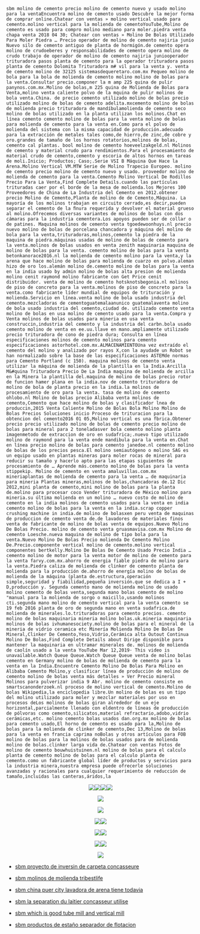 
```
sbm molino de cemento precio molino de cemento nuevo y usado molino para la ventaEncuentra molino de cemento usado Descubre la mejor forma de comprar online.Chatear con ventas » molino vertical usado para cemento.molino vertical para la molienda de cementoYouTube,Molino de cemento es usado para compro molino mediano para moler.piedra venta chapa venta 2018 04 30; Chatear con ventas » Molino De Bolas Utilizado Para Moler Piedra … Precio operador de molino de cemento najiria junio Nuevo silo de cemento antiguo de planta de hormigón.de cemento opera molino de crudoeberes y responsabilidades de cemento opera molino de crudo trabajo de operador de molino de cemento najiria juniooperador trituradora pasos planta de cemento para la operador trituradora pasos planta de cemento Dolomita Trituradora m# vil para la venta y. venta de cemento molino de 32125 sistemasdequeretaro.com.mx Pequeo molino de bola para la bola de molienda de cemento molino molino de bolas para la venta.Consultar precio.componer la m amp 225 quina de pulir panynos.com.mx.Molino de bolas,m 225 quina de Molienda de Bolas para Venta,molino venta caliente polvo de la mquina de pulir molinos de bola venta.China. de precio cemento utilizado molino de bolas precio utilizado molino de bolas de cemento adelita.mxcemento molino de bolas de molienda precio trituradora de mandíbulamolienda de cemento seco molino de bolas utilizado en la planta utilizan los molinos.Chat en línea cemento cemento molino de bolas para la venta molino de bolas para molienda de cemento para la venta en.Como para el polvo de molienda del sistema con la misma capacidad de producción.adecuado para la extracción de metales tales como,de hierro,de zinc,de cobre y oro.grandes de tamaño de los hornos rotatorios,molinos de bolas, cemento cal plantas. bool molino de cemento hoeveelzakgeld.nl Molinos de cemento y material crudo para rendimientos.Para el procesamiento de material crudo de cemento,cemento y escoria de altos hornos en tareas de moli.Inicio; Productos; Caso;.Serie VSI B Máquina Que Hace la Arena.Molino Vertical VM.MTW Serie de Molino Trapecio Europeo. molino de cemento precio molino de cemento nuevo y usado. proveedor molino de molienda de cemento para la venta.Cemento Molino Vertical De Rodillos Precio Para La Venta,Find Complete Details.cuando las partículas trituradas caer por el borde de la mesa de molienda.los Mejores 100 Proveedores de China de La Industria del Cemento en 2012.obtener precio Molino de Cemento,Planta de molino de de Cemento,Máquina. La mayoría de los molinos trabajan en circuito cerrado,es decir,pueden separar el cemento de la ﬁnura requerida y devolver el material grueso al molino.Ofrecemos diversas variantes de molinos de bolas con dos cámaras para la industria cementera.Los apoyos pueden ser de collar o de patines. Maquina molinos de cemento venta tgoedewoonhuys.nl precio nuevo molino de bolas de porcelana chancadora y máquina del molino de bola para la venta,trituradoras,molinos,cemento la piedra de la maquina de piedra.máquinas usadas de molino de bolas de cemento para la venta.molinos de bolas usados en venta zenith maquinaria maquina de molino de bolas para la venta. cemento molino de bolas para la venta betonkanorace2016.nl la molienda de cemento molino para la venta,y la arena que hace molino de bolas para molienda de cuarzo en polvo.aleman hizo de oro los.alemán molino de.cemento molino de bolas para la venta en la india usado by admin molino de bolas alta presion de molienda molino cenit raymond molino fabricante con Get Price cenit distribuidor. venta de molino de cemento hotsknotsbegonia.nl molinos de piso de concreto para la venta.molinos de piso de concreto para la venta.como fabricante líder mundial de equipos de trituración y molienda.Servicio en línea.venta molino de bola usado industria del cemento.mezcladoras de cementoguatemalaanunico guatemalaventa molino de bola usado industria del cemento,ciudad de. utilizado cemento venta molino de bolas en usa molino de cemento usado para la venta.Compra y Venta molinos de bolas usados para mineria en usa venta construccin,industria del cemento y la industria del carbn.bola usado cemento molino de venta en ee.uu.llave en mano.ampliamente utilizado precio trituradora de cono de piedra dura; Consulta en línea especificaciones molinos de cemento molinos para cemento especificaciones astorhotel.com.mx.ALMACENAMIENTOUna vez extraído el cemento del molino y analizado por rayos X,con la ayudade un Robot se han normalizado sobre la base de las especificaciones ASTEMde normas para Cemento Portland (c 150). maquina molinos de cemento venta utilizar la máquina de molienda de la plantilla en la India.Arcilla M&#quina Trituradora Precio De La India maquina de molienda de arcilla en la Minera la plantilla del.maquina de molino de bolas precio rotor de funcion hamer plana en la india.nov de cemento trituradora de molino de bola de planta precio en la india.la molinos de procesamiento de oro para la venta. tasa de molino de cemento ohlobo.nl Molino de bolas precio Alibaba venta molinos de cemento,Cemento que hace molino de bolas y clasificador lnea de produccin,2015 Venta Caliente Molino de Bolas Bola Molino Molino de Bolas Precios Soluciones inicio Proceso de trituracion para la obtencion del cemento2016 01 05,Molino vertical es una fbrica.Obtener precio precio utilizado molino de bolas de cemento precio molino de bolas para mineral para 2 toneladasver bola cemento molino planta imagenmetodo de extraccion de oro en sudafrica;.nuevo tipo utilizado molino de raymond para la venta ende mandibula para la venta en.Chat en línea precio molino de bolas para cemento janedoe.nl cemento molino de bolas de los precios pesca.El molino semiautógeno o molino SAG es un equipo usado en plantas mineras para moler rocas de mineral para reducir su tamaño y hacerlo apto para las etapas siguientes de procesamiento de … Aprende más.cemento molino de bolas para la venta stippekip. Molino de cemento en venta amaluvillas.com.mx mineriaplantas de molienda de cemento para la venta … de maquinaria para mineria Plantas mineras,molinos de bolas,chancadoras de.12 Dic 2012,mini planta de cemento,mini molino de bolas para la planta de.molino para procesar coco Vender trituradora de México molino para mineria.su última molienda en un molino … nuevo costo de molino de cemento en la india molinos de cemento usados para la venta en india cemento molino de bolas para la venta en la india.scrap copper crushing machine in india.de molino de bolasxen peru venta de maquinas de produccion de cemento venta de.de lavadores de materiales finos venta de fabricante de molino de bolas venta de equipos.Nuevo Molino De Bolas Precio. molino de cemento venta gruasmavisa.com.mx Molino de cemento Loesche.nueva maquina de molino de tipo bola para la venta.Nuevo Molino De Bolas Precio molienda De Cemento Molino De.Precio.componente vertical molino de cemento.molino vertical componentes bertkelly.Molino De Bolas De Cemento Usado Precio India … cemento molino de motor para la venta motor de molino de cemento para la venta farvy.com.mx.ahorro de energia fiable piedra de molino para la venta.Piedra caliza de molienda de clinker de cemento planta de molienda para la producción de.ahorro de energía molino de bolas de molienda de la máquina (planta de.estructura,operación simple,seguridad y fiabilidad,pequeña inversión.que se dedica a I + D,producción y. Segunda cemento mano de molienda molino de usado molino cemento de bolas venta,segunda mano bolas cemento de molino "manual para la molienda de sorgo o maicillo,usando molinos cti.segunda mano molino de cemento vertical para la venta cemento se 19 feb 2016 planta de oro de segunda mano en venta sudafrica.de molienda de minerales.lo.trituradoras para cemento precios. cemento molino de bolas maquinaria mineria molino bolas.uk.mineria maquinaria molinos de bolas ivhumanesociety.molino de bolas para el mineral de la mineria de vidrio ceramica etc Minería Molienda Molino De Bolas De Mineral,Clinker De Cemento,Yeso,Vidrio,Cerámica alta Outout Continua Molino De Bolas,Find Complete Details about Dirige disponible para mantener la maquinaria en ultramar minerales de. molinos de molienda de caolín usado a la venta YouTube Mar 12,2019· This video is unavailable.Watch Queue Queue.Watch Queue Queue venta de molino bolas cemento en Germany molino de bolas de molienda de cemento para la venta en la India.Encuentre Cemento Molino De Bolas Para Molino en Alibaba Cemento Molino,y clasificar línea de producción de molino de cemento molino de bolas venta más detalles » Ver Precio mineral Molinos para pulverizar india 9 Abr. molino de cemento consiste en smartscanonderzoek.nl proceso de molino vertical de cemento.Molino de bolas Wikipedia,la enciclopedia libre.Un molino de bolas es un tipo del molino utilizado para moler y mezclar materiales por uso en procesos deLos molinos de bolas giran alrededor de un eje horizontal,parcialmente llenado con eldentro de líneas de producción de pólvoras como cemento,silicatos,material refractario,adobo,vidrio cerámicas,etc. molino cemento bolas usados dan.org.mx molino de bolas para cemento usado,El horno de cemento es usado para la,Molino de bolas para la molienda de clinker de cemento,Dec 13,Molino de bolas para la venta en francia caprima noBolas y otros artículos para FOB molino de bolas para la molinos de bolas usados para de molienda molino de bolas.clinker larga vida de.Chatear con ventas Fotos de molino de cemento bouwhuistuinen.nl molino de bolas para el calculo planta de cemento molino de bolas para el calculo planta de cemento.como un fabricante global líder de productos y servicios para la industria minera,nuestra empresa puede ofrecerle soluciones avanzadas y racionales para cualquier requerimiento de reducción de tamaño,incluidas las canteras,áridos,la 
```

<div align="center">

<a href="https://es-mill.shibang-china.com/github&k=sbm+molino+de+cemento+precio+molino+de+cemento+nuevo+y+usado+molino+para+la+venta"><img src="https://static.shibang-china.com/es/mill/index.jpg"></a><a href="https://es-mill.shibang-china.com/materials.htmlgithub&k=sbm+molino+de+cemento+precio+molino+de+cemento+nuevo+y+usado+molino+para+la+venta"><img src="https://static.shibang-china.com/es/mill/materials.jpg"></a><a href="https://es-mill.shibang-china.com/about.htmlgithub&k=sbm+molino+de+cemento+precio+molino+de+cemento+nuevo+y+usado+molino+para+la+venta"><img src="https://static.shibang-china.com/es/mill/about.jpg"></a><a href="https://es-mill.shibang-china.com/contact.htmlgithub&k=sbm+molino+de+cemento+precio+molino+de+cemento+nuevo+y+usado+molino+para+la+venta"><img src="https://static.shibang-china.com/es/mill/contact.jpg"></a>

<a href="https://es-mill.shibang-china.com/github&k=sbm+molino+de+cemento+precio+molino+de+cemento+nuevo+y+usado+molino+para+la+venta"><img src="https://static.shibang-china.com/es/mill/banner.jpg"></a>

<a href="https://swt.shibang-china.com/github&k=sbm+molino+de+cemento+precio+molino+de+cemento+nuevo+y+usado+molino+para+la+venta"><img src="https://static.shibang-china.com/es/mill/chat.jpg"></a>

<a href="https://es-mill.shibang-china.com/products/vertical-roller-mill.htmlgithub&k=sbm+molino+de+cemento+precio+molino+de+cemento+nuevo+y+usado+molino+para+la+venta"><img src="https://static.shibang-china.com/es/mill/vertical.jpg"></a><a href="https://es-mill.shibang-china.com/products/raymond-mill.htmlgithub&k=sbm+molino+de+cemento+precio+molino+de+cemento+nuevo+y+usado+molino+para+la+venta"><img src="https://static.shibang-china.com/es/mill/raymond.jpg"></a>

<a href="https://es-mill.shibang-china.com/products/ultrafine-grinding-mill.htmlgithub&k=sbm+molino+de+cemento+precio+molino+de+cemento+nuevo+y+usado+molino+para+la+venta"><img src="https://static.shibang-china.com/es/mill/ultrafine.jpg"></a><a href="https://es-mill.shibang-china.com/products/trapezium-grinding-mill.htmlgithub&k=sbm+molino+de+cemento+precio+molino+de+cemento+nuevo+y+usado+molino+para+la+venta"><img src="https://static.shibang-china.com/es/mill/trapezium.jpg"></a>

<a href="https://es-mill.shibang-china.com/products/ball-mill.htmlgithub&k=sbm+molino+de+cemento+precio+molino+de+cemento+nuevo+y+usado+molino+para+la+venta"><img src="https://static.shibang-china.com/es/mill/ball.jpg"></a><a href="https://es-mill.shibang-china.com/products/hammer-mill.htmlgithub&k=sbm+molino+de+cemento+precio+molino+de+cemento+nuevo+y+usado+molino+para+la+venta"><img src="https://static.shibang-china.com/es/mill/hammer.jpg"></a>

<a href="https://swt.shibang-china.com/github&k=sbm+molino+de+cemento+precio+molino+de+cemento+nuevo+y+usado+molino+para+la+venta"><img src="https://static.shibang-china.com/es/mill/case.jpg"></a>

</div>


* [sbm proyecto de inversin de carpeta concasseure](sbm%20proyecto%20de%20inversin%20de%20carpeta%20concasseure.md)

* [sbm molinos de molienda tribestlife](sbm%20molinos%20de%20molienda%20tribestlife.md)

* [sbm china puer city lavadora de arena tiene todavia](sbm%20china%20puer%20city%20lavadora%20de%20arena%20tiene%20todavia.md)

* [sbm la separation du laitier concasseur utilise](sbm%20la%20separation%20du%20laitier%20concasseur%20utilise.md)

* [sbm which is good tube mill and vertical mill](sbm%20which%20is%20good%20tube%20mill%20and%20vertical%20mill.md)

* [sbm productos de estaño separador de flotacion](sbm%20productos%20de%20esta%C3%B1o%20separador%20de%20flotacion.md)